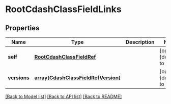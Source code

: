 # RootCdashClassFieldLinks

## Properties
Name | Type | Description | Notes
------------ | ------------- | ------------- | -------------
**self** | [**RootCdashClassFieldRef**](RootCdashClassFieldRef.md) |  | [optional] [default to null]
**versions** | [**array[CdashClassFieldRefVersion]**](CdashClassFieldRefVersion.md) |  | [optional] [default to null]

[[Back to Model list]](../README.md#documentation-for-models) [[Back to API list]](../README.md#documentation-for-api-endpoints) [[Back to README]](../README.md)


